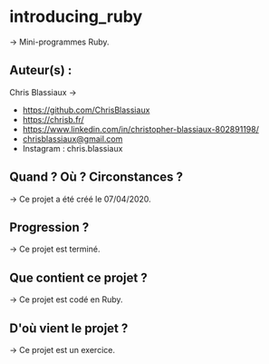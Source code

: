 # introducing_ruby

→ Mini-programmes Ruby. 

## Auteur(s) : 

Chris Blassiaux → 
- https://github.com/ChrisBlassiaux 
- https://chrisb.fr/ 
- https://www.linkedin.com/in/christopher-blassiaux-802891198/ 
- chrisblassiaux@gmail.com
- Instagram : chris.blassiaux 

## Quand ? Où ? Circonstances ?

→ Ce projet a été créé le 07/04/2020. 

## Progression ?

→ Ce projet est terminé. 

## Que contient ce projet ?

→ Ce projet est codé en Ruby.

## D'où vient le projet ?

→ Ce projet est un exercice.
